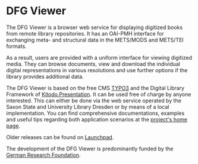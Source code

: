 # DFG Viewer

The DFG Viewer is a browser web service for displaying digitized books from remote library repositories. It has an OAI-PMH interface for exchanging meta- and structural data in the METS/MODS and METS/TEI formats.

As a result, users are provided with a uniform interface for viewing digitized media. They can browse documents, view and download the individual digital representations in various resolutions and use further options if the library provides additional data.

The DFG Viewer is based on the free CMS [TYPO3](https://github.com/TYPO3/TYPO3.CMS) and the Digital Library Framework of [Kitodo.Presentation](https://github.com/kitodo/kitodo-presentation). It can be used free of charge by anyone interested. This can either be done via the web service operated by the Saxon State and University Library Dresden or by means of a local implementation. You can find comprehensive documentations, examples and useful tips regarding both application scenarios at the [project's home page](http://dfg-viewer.de/en/).

Older releases can be found on [Launchpad](https://launchpad.net/dfg-viewer).

The development of the DFG Viewer is predominantly funded by the [German Research Foundation](http://www.dfg.de/en/).
